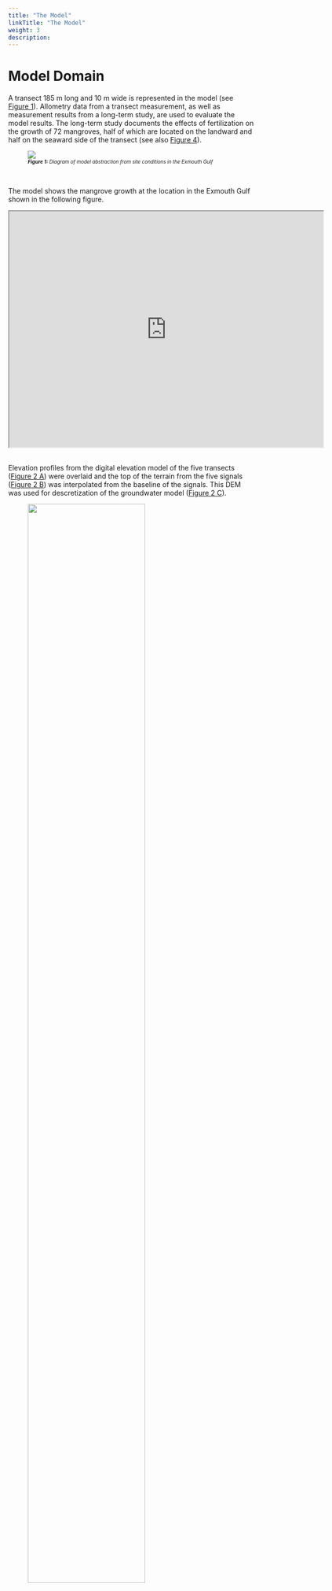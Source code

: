 ```yaml
---
title: "The Model"
linkTitle: "The Model"
weight: 3
description:
---
```


<head>
<style type="text/css">
<!--
#vis {
  border: 1px solid black;
}
#Rahmen {
        border-width: 0.1em; 
        border-style: solid;
        text-align:right;
}
-->
</style>
</head>





# Model Domain

A transect 185 m long and 10 m wide is represented in the model (see <a href="/docs/sample_model_exmouth_gulf/model_results/#Figure_1">Figure 1</a>).
Allometry data from a transect measurement, as well as measurement results from a long-term study, are used to evaluate the model results. The long-term study documents the effects of fertilization on the growth of 72 mangroves, half of which are located on the landward and half on the seaward side of the transect (see also <a href="/docs/sample_model_exmouth_gulf/model_results/#Figure_4">Figure 4</a>).

<figure>
<a name="Figure_1"></a>
<img src="/pictures/exmouth_gulf/Transect_Sketch.png">
<figcaption><font size = "1"><i><b>Figure 1:</b> Diagram of model abstraction from site conditions in the Exmouth Gulf</i></font></figcaption>
</figure><br>

The model shows the mangrove growth at the location in the Exmouth Gulf shown in the following figure.

<iframe src="https://www.google.com/maps/d/embed?mid=1EiX5yyZGJgVSu7pueUi5_jK160ndg0tG" width="640" height="480"></iframe>

<br>
<br>

Elevation profiles from the digital elevation model of the five transects (<a href="/en/docs/example-model_exmouth_gulf/results/#Figure_2">Figure 2 A</a>) were overlaid and the top of the terrain from the five signals (<a href="/en/docs/example_exmouth_gulf/results/#Figure_2">Figure 2 B</a>) was interpolated from the baseline of the signals. This DEM was used for descretization of the groundwater model  (<a href="/en/docs/example_exmouth_gulf/results/#Figure_2">Figure 2 C</a>).

<figure>
<a name="Figure_2"></a>
<img src="/pictures/exmouth_gulf/dem.png" style="width:75%">
<figcaption><font size = "1"><i><b>Figure 2:</b> Elevation profiles along transect lines.</i></font></figcaption>
</figure><br>

# Modeling

## Model variants

Mangrove growth was simulated using three different models (see also <a href="/docs/sample_model_exmouth_gulf/model_results/#Table_1">Table 1</a>). 

In the model <b>"Model Without Feedback"</b> the dynamic changes in abiotic influences (tides, groundwater recharge and salinity of seawater are included via boundary conditions. The influence of plant water extraction on pore water salinity was not modeled.

The model <b>"Model Without Tide"</b> considers the effects of plant water extraction on the salinity of the pore water and all abiotic influences of the first model - with exception of the tides.

Finally, the third model variant (<b>"Full Model"</b>) reproduces both, the dynamics of tides and the coupling of plant water extraction and pore water.

The following <a href="/docs/sample_model_exmouth_gulf/model_results/#Table_1">Table 1</a> summarizes the specifications of the three model variants.


<figure>
<figcaption align="top"><font size = "1"><i><b>Table 1:</b> Model variants</i></font></figcaption>
<a name="Table_1"></a>
<table border="1" rules="all" width="100%">
 <tr>
  <td  width="27%" style="text-align: center; vertical-align: middle;" style="display:none;">
  </td>
  <td width="23%" style="text-align: center; vertical-align: middle;">
   Tides
  </td>
  <td width="26%" style="text-align: center; vertical-align: middle;">
   Coupling plant water balance and pore water
  </td>
  <td width="23%" style="text-align: center; vertical-align: middle;">
   Other abiotic factors
  </td>
 </tr>
 <tr>
  <td width="27%" style="text-align: center; vertical-align: middle;">
   Model Without Feedback
  </td>
  <td width="23%" style="text-align: center; vertical-align: middle;">
    <font color="green" size="5"> <b> &#10004; </b> </font>
  </td>
  <td width="26%" style="text-align: center; vertical-align: middle;">
    <font color="red" size="5"> <b> &#10008; </b> </font>
  </td>
  <td width="23%" style="text-align: center; vertical-align: middle;">
    <font color="green" size="5"> <b> &#10004; </b> </font>
  </td>
 </tr>
 <tr>
  <td width="27%" style="text-align: center; vertical-align: middle;">
   Model Without Tide
  </td>
  <td width="23%" style="text-align: center; vertical-align: middle;">
    <font color="red" size="5"> <b> &#10008; </b> </font>
  </td>
  <td width="26%" style="text-align: center; vertical-align: middle;">
    <font color="green" size="5"> <b> &#10004; </b> </font>
  </td>
  <td width="23%" style="text-align: center; vertical-align: middle;">
    <font color="green" size="5"> <b> &#10004; </b> </font>
 </tr>
 <tr>
  <td width="27%" style="text-align: center; vertical-align: middle;">
   Full Model
  </td>
  <td width="23%" style="text-align: center; vertical-align: middle;">
    <font color="green" size="5"> <b> &#10004; </b> </font>
  </td>
  <td width="26%" style="text-align: center; vertical-align: middle;">
    <font color="green" size="5"> <b> &#10004; </b> </font>
  </td>
  <td width="23%" style="text-align: center; vertical-align: middle;">
    <font color="green" size="5"> <b> &#10004; </b> </font>
  </td>
 </tr>
</table>
</figure>
<br>

## Discretization

### Groundwater model

The groundwater model represents the subsurface with a grid of dimensions of 10 m x 230 m x 3 m on five FEM layers with 5880 cells. The following <a href="/docs/sample_model_exmouth_gulf/model_results/#Figure_2">Figure 2</a> shows the spatial discretization from a seaward perspective.

<figure>
<a name="Figure_2"></a>
<img src="/pictures/exmouth_gulf/dis.png">
<figcaption><font size = "1"><i><b>Figure 2:</b> Spatial discretization of the groundwater model</i></font></figcaption>
</figure><p>

The mangroves extract soil water from the subsurface from a depth of 40 cm to 80 cm below the ground surface. <a href="/docs/sample_model_exmouth_gulf/model_results/#Figure_3">Figure 3</a> shows the model area (gray) and the area of water extraction by the mangroves (blue). Note the 50-fold scaling in the z-direction. 

<figure>
<a name="Figure_3"></a>
<img src="/pictures/exmouth_gulf/model_area_legend.png">
<figcaption><font size = "1"><i><b>Figure 3:</b> Area of water extraction by mangroves</i></font></figcaption>
</figure><p>

The groundwater model is discretized in time with a time step length of one hour. The tidal range as a dynamic boundary condition is represented with the time series of the years 1991 to 1993, which is set in loops over the entire model runtime.

### Tree growth model

Since each mangrove is represented as a single individual, a spatial discretization in proper sense does not take place. Temporally, the tree growth model is discretized with a time step length of half a year (1 a = 365.25 d).

## Boundary conditions groundwater model

The salinity of the seawater was set at 50 g/kg, the porewater at the landward end of the transect was assigned a salinity of 70 g/kg. The transpiration of the mangroves locally increases the salinity. The water level is determined in terms of hydrostatic pressure at the seaward and landward ends of the model area. In order to represent the tides, the lake-side water level was integrated into the model as a dynamic Dirichlet boundary condition. The water level measurements of the Department of Transport of the Government of Western Australia served as data basis. The land-based water level is represented by a constant boundary condition of the 1st type. The evparation of the trees is integrated as sinks in the area of the roots (see also <a href="/docs/sample_model_exmouth_gulf/model_results/#Figure_3">Figure 3</a>). Inflow in the form of precipitation is indirectly considered via salinity at the landward edge of the model area. The model boundaries not mentioned here are all defined as no-flow boundary conditions. <a href="/docs/sample_model_exmouth_gulf/model_results/#Figure_1">Figure 1</a> shows a schematic diagram of this.


## Parameterization

The following tables show the parameterizations of the subsurface (see <a href="/docs/sample_model_exmouth_gulf/model_results/#Table_2">Table 2</a>) and the mangroves (see <a href="/docs/sample_model_exmouth_gulf/model_results/#Table_3">Table 3</a>), global weighting factors (see <a href="/docs/sample_model_exmouth_gulf/model_results/#Table_4">Table 4</a>), and the initial values of the geoemtries of the mangrove seedlings (see <a href="/docs/sample_model_exmouth_gulf/model_results/#Table_5">Table 5</a>).

### Subsurface

<table>
<tablecaption align="top"><font size = "1"><i><b>Table 2:</b> Parameterizations of subsurface</i></font></tablecaption>
<a name="Table_2"></a>
<thead>
<tr class="header">
<th style="text-align: left;">Symbol</th>
<th style="text-align: left;">Parameter Name</th>
<th style="text-align: left;">Value</th>
</tr>
</thead>
<tbody>
<tr class="odd">
<td style="text-align: left;"><span class="math inline"><em>D</em><sub><em>m</em></sub></span></td>
<td style="text-align: left;">Molecular diffusion coefficient</td>
<td style="text-align: left;">1 × 10<sup>-9</sup> m<sup>2</sup>/s</td>
</tr>
<tr class="even">
<td style="text-align: left;"><span class="math inline"><em>β</em><sub><em>T</em></sub></span></td>
<td style="text-align: left;">Transversal dispersivity</td>
<td style="text-align: left;">0.5 m</td>
</tr>
<tr class="odd">
<td style="text-align: left;"><span class="math inline"><em>β</em><sub><em>L</em></sub></span></td>
<td style="text-align: left;">Longitudinal dispersivity</td>
<td style="text-align: left;">1 m</td>
</tr>
<tr class="even">
<td style="text-align: left;"><span class="math inline"><em>ρ</em></span></td>
<td style="text-align: left;">Water density</td>
<td style="text-align: left;">1 × 10<sup>3</sup> kg/m<sup>3</sup></td>
</tr>
<tr class="odd">
<td style="text-align: left;"><span class="math inline"><em>μ</em></span></td>
<td style="text-align: left;">Dynamic Viscosity</td>
<td style="text-align: left;">1 × 10<sup>-3</sup> Pas</td>
</tr>
<tr class="even">
<td style="text-align: left;"><span class="math inline"><em>κ</em></span></td>
<td style="text-align: left;">Intrinsic permeability</td>
<td style="text-align: left;">5 × 10<sup>-11</sup> m<sup>2</sup></td>
</tr>
<tr class="odd">
<td style="text-align: left;"><span class="math inline"><em>Φ</em></span></td>
<td style="text-align: left;">Soil porosity</td>
<td style="text-align: left;"><span class="math inline">0.5</span></td>
</tr>
</tbody>
</table>

### Botany

#### Water balance of the mangroves

<table>
<tablecaption align="top"><font size = "1"><i><b>Table 3:</b> Parameterization of the biotic factors</i></font></tablecaption>
<a name="Table_3"></a>
<thead>
<tr class="header">
<th width="10%" style="text-align: left;">Symbol</th>
<th width="40%" style="text-align: left;">Species parameter</th>
<th width="25%" style="text-align: left;">Avicennia marina</th>
<th width="25%" style="text-align: left;">Rhizophora mangle </th>
</tr>
</thead>
<tbody>
<tr class="odd">
<td style="text-align: left;"><span class="math inline"><em>D</em><sub><em>m</em></sub></span></td>
<td style="text-align: left;">Leaf water potential</td>
<td style="text-align: left;">-8.15 × 10<sup>6</sup> kg/s<sup>2</sup>/m</td>
<td style="text-align: left;">-6.45 × 10<sup>6</sup> kg/s<sup>2</sup>/m</td>
</tr>
<tr class="even">
<td style="text-align: left;"><span class="math inline"><em>k</em><sub><em>f</em></sub></span></td>
<td style="text-align: left;">Xylem conductivity</td>
<td style="text-align: left;">1.04 × 10<sup>-10</sup> kg/s/m<sup>2</sup></td>
<td style="text-align: left;">3.12 × 10<sup>-10</sup> kg/s/m<sup>2</sup></td>
</tr>
<tr class="odd">
<td style="text-align: left;"><span class="math inline"><em>L</em><sub><em>p</em></sub> ⋅ <em>k</em><sub><em>g</em><em>e</em><em>o</em></sub></span></td>
<td style="text-align: left;">Fine root permeability ⋅  scaling factor</td>
<td style="text-align: left;">1.32 × 10<sup>-11</sup> kg/s/m<sup>4</sup></td>
<td style="text-align: left;">1.32 × 10<sup>-11</sup> kg/s/m<sup>4</sup></td>
</tr>
<tr class="even">
<td style="text-align: left;"><span class="math inline"><em>k</em><sub><em>m</em></sub></span></td>
<td style="text-align: left;">Maintenance cost per biomass</td>
<td style="text-align: left;">1.4 × 10<sup>-6</sup> kg/s/m<sup>3</sup></td>
<td style="text-align: left;">1.4 × 10<sup>-6</sup> kg/s/m<sup>3</sup></td>
</tr>
<tr class="odd">
<td style="text-align: left;"><span class="math inline"><em>k</em><sub><em>g</em><em>r</em><em>o</em><em>w</em><em>t</em><em>h</em></sub></span></td>
<td style="text-align: left;">Growth speed scaling</td>
<td style="text-align: left;">3.5 × 10<sup>-3</sup></td>
<td style="text-align: left;">3.5 × 10<sup>-3</sup></td>
</tr>
</tbody>
</table>

#### Global weighting factors


<table>
<tablecaption align="top"><font size = "1"><i><b>Table 4:</b> Global weighting factor</i></font></tablecaption>
<a name="Table_4"></a>
<thead>
<tr class="header">
<th width="10%" style="text-align: left;">Symbol</th>
<th width="40%" style="text-align: left;">Global weighting factor</th>
<th width="25%" style="text-align: left;">Avicennia marina</th>
<th width="25%" style="text-align: left;">Rhizophora mangle </th>
</tr>
</thead>
<tbody>
<tr class="even">
<td style="text-align: left;"><span class="math inline"><em>C</em><sub><em>S</em></sub></span></td>
<td style="text-align: left;">Solar resource inputs</td>
<td style="text-align: left;">5 × 10<sup>-8</sup> kg/s/m<sup>2</sup></td>
<td style="text-align: left;">5 × 10<sup>-8</sup> kg/s/m<sup>2</sup></td>
</tr>
<tr class="odd">
<td style="text-align: left;"><span class="math inline"><em>σ</em></span></td>
<td style="text-align: left;">First sigmoidal slope</td>
<td style="text-align: left;">1.5 × 10<sup>-2</sup></td>
<td style="text-align: left;">1.5 × 10<sup>-2</sup> </td>
</tr>
<tr class="even">
<td style="text-align: left;"><span class="math inline"><em>σ</em><sub><em>h</em></sub></span></td>
<td style="text-align: left;">Second sigmoidal slope</td>
<td style="text-align: left;">5 × 10<sup>-2</sup></td>
<td style="text-align: left;">5 × 10<sup>-2</td>
</tr>
<tr class="odd">
<td style="text-align: left;"><span class="math inline"><em>ω</em><sub><em>h</em></sub></span></td>
<td style="text-align: left;">Heigth growth scaling factor</td>
<td style="text-align: left;">0.12</td>
<td style="text-align: left;">0.12</td>
</tr>
</tbody>
</table>

#### Initial values of the geometrical characteristics of the mangrove seedlings

<table>
<tablecaption align="top"><font size = "1"><i><b>Table 5:</b> Initial value of the geometrical characteristics of the mangrove seedlings</i></font></tablecaption>
<a name="Table_5"></a>
<thead>
<tr class="header">
<th width="10%" style="text-align: left;">Symbol</th>
<th width="40%" style="text-align: left;">Geometric measure</th>
<th width="25%" style="text-align: left;">Avicennia marina</th>
<th width="25%" style="text-align: left;">Rhizophora mangle </th>
</tr>
</thead>
<tbody>
<tr class="even">
<td style="text-align: left;"><span class="math inline"><em>r</em><sub><em>R</em></sub></span></td>
<td style="text-align: left;">Root radius</td>
<td style="text-align: left;">0.25 m</td>
<td style="text-align: left;">0.25 m</td>
</tr>
<tr class="odd">
<td style="text-align: left;"><span class="math inline"><em>r</em><sub><em>C</em></sub></span></td>
<td style="text-align: left;">Crown radius</td>
<td style="text-align: left;">0.3 m</td>
<td style="text-align: left;">0.3 m</td>
</tr>
<tr class="even">
<td style="text-align: left;"><span class="math inline"><em>r</em><sub><em>S</em></sub></span></td>
<td style="text-align: left;">Stem radius</td>
<td style="text-align: left;">0.01 m</td>
<td style="text-align: left;">0.01 m</td>
</tr>
<tr class="odd">
<td style="text-align: left;"><span class="math inline"><em>h</em><sub><em>R</em></sub></span></td>
<td style="text-align: left;">Root depth</td>
<td style="text-align: left;">0.015 m</td>
<td style="text-align: left;">0.015 m</td>
</tr>
</tbody>
</table>

# Resource competition

For representing the mangroves in the model area, it is necessary to establish a stable population, which means to reach quasi-stationary conditions. For this purpose, 30 mangroves are randomly positioned in the model area as seedlings. In each time step (length: half a year), 30 new mangroves are added, which are also randomly positioned in the model area. Due to the competition-based tree growth model, these new mangroves die more or less quickly. Thus, the probability that a young mangrove in the catchment area of an already older one dies again very quickly is very high. The reason for this is the above-ground competition, especially the lack of sunlight. Due to the concentration of salinity, caused by extraction of fresh water from the other mangroves, salt plumes are formed in the pore water. These provide worse growth conditions for the mangroves in downstream (especially for young mangroves).

# Results

In this research MARKER, two processes were examined more closely with the help of the MANGA model. On the one hand, the development of typical structures in mangrove forests should be mapped, on the other hand, the growth behavior of the two mangrove species under different environmental conditions should be investigated. In the following, the results of the research MARKER are briefly summarized.

# Forest structure

The following visualization shows the dynamic development of the mangrove population in the model area and the development of the biomass. The increasingly stable mangrove population can be clearly seen in the first 100 time steps. Areas form relatively quickly over the X-length of the transect, in which large and thus very old mangroves grow, and areas in which young mangroves quickly die again. Due to the fact that 30 new mangroves are added to the model as seedlings in each time step and the nutrient competition is initially very low, the biomass in the model initially grows very strongly. As the number of mangroves in the model area increases, the competition between individual trees increases. After the global maximum of the biomass, the biomass decreases slightly due to worsening nutrient conditions for some mangroves. After a certain time, a quasi-stationary state of the mangrove population is reached.

<figure id="vis">
<a name="Visualisierung_1"></a>
<form oninput="x.value=parseInt(a.value)" id="slider" >
<script type="text/javascript">
 /*<![CDATA[*/
  document.getElementById("slider").addEventListener("input", aktualisiere);
   function aktualisiere() {
	  var TS = (document.querySelector("output[name=x]")) ;
	  var a = '/pictures/exmouth_gulf/TS/ts_'+TS.value+'.png' ;
          document.getElementById("abb").setAttribute('src', a) ;
}
/*]]>*/
</script>
<img src='/pictures/exmouth_gulf/TS/ts_0.png' id="abb">
</br>
</br>
<p align="left">
<font size = "6">&nbsp;  Timestep:&nbsp;&nbsp;&nbsp;&nbsp; </font>
  <input type="range" id="a" min="0" max="1650" step="50"> &nbsp;
<font size = "6">  <output name="x" for="a">0</output> </font>&nbsp;&nbsp;
</p>
</figure>
<figcaption><font size = "1"><i><b>Visualisation 1:</b> Dynamic development of the mangrove population over the modeling period</i></font></figcaption>
<p>

<!--
<p>
<input type="button" value="click to go fullscreen" onclick="toggleFullScreen()">
</p>

<script type="text/javascript">
 /*<![CDATA[*/
function toggleFullScreen() {
  if ((document.fullScreenElement && document.fullScreenElement !== null) ||    
   (!document.mozFullScreen && !document.webkitIsFullScreen)) {
    if (document.documentElement.requestFullScreen) {  
      document.documentElement.requestFullScreen();  
    } else if (document.documentElement.mozRequestFullScreen) {  
      document.documentElement.mozRequestFullScreen();  
    } else if (document.documentElement.webkitRequestFullScreen) {  
      document.documentElement.webkitRequestFullScreen(Element.ALLOW_KEYBOARD_INPUT);  
    }  
  } else {  
    if (document.cancelFullScreen) {  
      document.cancelFullScreen();  
    } else if (document.mozCancelFullScreen) {  
      document.mozCancelFullScreen();  
    } else if (document.webkitCancelFullScreen) {  
      document.webkitCancelFullScreen();  
    }  
  }  
}

</script>
-->

In the following video, the model area was divided into ten sectors. The dynamic development of the mangrove population and the salt concentration in the bottom water as well as the biomass of the mangroves in the individual sectors are shown. Compared to the previous visualization, one main cause of the formation of the typical forest structure can be seen in this video, namely the concentration of salinity in the bottom water in a certain area. The high correlation between salt concentration and biomass in the individual sectors can be seen already from a model runtime of 40 years. Already from 100 years, the developing structure typical for mangrove forests is recognizable.

<br>

<figure>
<iframe src="https://player.vimeo.com/video/481362688" width="640" height="360" frameborder="1" allow="autoplay; fullscreen" allowfullscreen></iframe>
<figcaption><font size = "1"><i><b>Video 1:</b> Dynamic development of mangrove population and salinity concentration in porewater over the modeling period.</i></font></figcaption>
</figure>

<br>

The results of the "<b>Full Model</b>" are in qualitative agreement with the measured field data (see <a href="/docs/sample_model_exmouth_gulf/model_results/#Figure_4">Figure 4</a>). This is true for both the tree height profile (see <a href="/docs/sample_model_exmouth_gulf/model_results/#Figure_4">Figure 4 A</a>) and for the pore water salinity profile (see <a href="/docs/sample_model_exmouth_gulf/model_results/#Figure_4">Figure 4 B</a>) in the studied transect. In particular, the variation in pore water salinity was well mapped (<a href="/docs/sample_model_exmouth_gulf/model_results/#Figure_4">Figure 4 A</a>). The coefficient of determination of the Bravais-Pearson correlation is R²&nbsp;=&nbsp;0.64 for tree height and R²&nbsp;=&nbsp;0.88 for porewater salinity. A comparison of the results of the "Full Model" with the results of the two model variants "Model Without Feedback" and "Model Without Tide" shows a significantly worse reproduction of the measured field data by the two simpler models (see <a href="/docs/sample_model_exmouth_gulf/model_results/#Figure_4">Figure 4 C and 4 D</a>).


<figure>
<a name="Figure_4"></a>
<img src="/pictures/exmouth_gulf/Figure_3.png">
<figcaption><font size = "1"><i><b>Figure 4:</b> Results</i></font></figcaption>
</figure><p>

The "Treatment Averages" plotted in <a href="/docs/sample_model_exmouth_gulf/model_results/#Figure_4">Figure 4</a> are two areas where mangroves growing have been long term studied in more detail. A comparison of the results of these observations with the modeling results also shows a high degree of agreement.

In order to investigate the effects of taking into account the temporal dynamics of tides and plant water extraction on the salinity in the pore water, this effect was normalized using the following formula:

<figure>
<div align="center">
<img src="/pictures/exmouth_gulf/formel.png" width="50%">
</div>
</figure><p>

These relative effects are shown in the following <a href="/docs/sample_setup_exmouth_gulf/model_results/#Figure_5">Figure 5</a> for tree height and pore water salinity. A value of zero would mean that there is no difference in results between Full Model and the respective simplified model type. The larger the value becomes, the higher the deviation.

<figure>
<a name="Figure_5"></a>
<img src="/pictures/exmouth_gulf/Figure_3_2.png">
<figcaption><font size = "1"><i><b>Figure 5:</b> Relative impact of not considering tidal range ("Model Wihtout Tide") and plant water extraction ("Model Without Feedback").</i></font></figcaption>
</figure><p>

Due to the greater effects of the tidal range in the area close to the see, the model "<b>Without Tide</b>" can only represent the tree heights and the pore water salinity here with a relatively large deviation compared to the "<b>Full Model</b>". However, with further moving towards the mainland, the water level fluctuations due to tides become smaller. Tree heights and salinities can be represented in this range (x > 75 m) with smaller relative deviations from the "<b>Full Model</b>".

The Model "<b>Without Feedback</b>" has problems mapping mangrove growth height as the "<b>Full Model</b>" does, especially in the middle to landward area <pre>(60 m < x < 165 m) </pre> of the transect. 

## Species dominance

In the previous section, it was shown that MANGA, with the consideration of salinity in the bottom water and the tidal range, is able to represent the forest structures typical for mangrove forests. Using the extensive parameterization capabilities of the tree growth model (see also the section<a href="/docs/sample_setup_exmouth_gulf/model_results/#Parametrization">parametrization</a>), MANGA can also be used to study the growth of single specific individual species. For example, different mangrove species have different tolerances to excessive salinity. In this project, the growth behavior of two species, Avicennia marina and Rhizophora mangle, was studied in more detail.

<a href="/docs/sample_setup_exmouth_gulf/model_results/#Figure_6">Figure 6</a> shows the species dominance of these two mangrove species at different salinity concentrations (see <a href="/docs/sample_setup_exmouth_gulf/model_results/#Table_6">Table 6</a>) in porewater. The different setups shown in the figure differ only with respect to the boundary conditions of the seaward and landward salinity concentrations of the porewater. For the consideration of species dominance in the model domain, we introduce the species dominance d and define it as follows:

<figure style="width:75%">
<div align="center">
<img src="/pictures/exmouth_gulf/formel_normierung_speziendominanz_2.jpg" style="width:70%">
</div>
</figure><p>

Here, V<sub>i</sub>(x,t) represent the volume of mangrove species Rhizophora mangle (V<sub>Rhi</sub>(x,t)) and Avicennia marina (V<sub>Avi</sub>(x,t)) present at the time step (t) and X coordinate (x) under consideration.


<table>
<tablecaption align="top"><font size = "1"><i><b>Table 6:</b> Setup configuration</i></font></tablecaption>
<a name="Table_6"></a>
            <tr>
                <th>Setup</th>
                <td style="text-align: center;">A</td>
		<td style="text-align: center;">B</td>
		<td style="text-align: center;">C</td>
                <td style="text-align: center;">D</td>
		<td style="text-align: center;">E</td>
		<td style="text-align: center;">F</td>
            </tr>
            <tr>
                <th>seeward salinity [g/kg]</th>
                <td>15</td>
		<td>15</td>
		<td>25</td>
                <td>50</td>
		<td>50</td>
		<td>35</td>
            </tr>
            <tr>
                <th>landward salinity [g/kg]</th>
                <td>25</td>
		<td>40</td>
		<td>55</td>
                <td>60</td>
		<td>45</td>
		<td>35</td>
            </tr>
</table>
<br>

<figure>
<a name="Figure_6"></a>
<img src="/pictures/exmouth_gulf/Spezien_1.png" style="width:75%">
<figcaption><font size = "1"><i><b>Figure 6:</b> Resulting simulated forest properties from all simulated setups presented in dependence on established porewater salinity</i></font></figcaption>
</figure><p>

Here, <a href="/docs/sample_model_exmouth_gulf/model_results/#Figure_6">Figure 6A to 6D</a> show an initially monospecific Rhizophora forest (6A) due to both seaward and landward low salinity concentrations. As salinity increases, a mixed forest of both species is established (<a href="/docs/sample_model_exmouth_gulf/model_results/#Figure_6">Figure 6B and 6C</a>). Figure 6D then depicts a monospecific Avicennia marina forest due to the high salt concentrations. Both <a href="/docs/sample_model_exmouth_gulf/model_results/#Figure_6">Figure 6E and 6F</a> are similar to setup configurations 6B and 6C in that the values of salinities on landward and seaward sides of the transect, respectively, assume approximately the other value. Thus, they too represent a mixed forest of both species. These results are shown again in a different way in the following <a href="/docs/sample_model_exmouth_gulf/model_results/#Figure_7">Figure 7</a>.

<figure>
<a name="Figure_7"></a>
<img src="/pictures/exmouth_gulf/Spezien_2.png" style="width:75%">
<figcaption><font size = "1"><i><b>Figure 7:</b> Dependence of species dominance on landward (x-axis) and seaward (y-axis) salinity.</i></font></figcaption>
</figure><p>

When looking at the mixed forests, it is noticeable that real mixed populations only develops in individual sections. In most areas, a clear dominance of one species forms. These sharp transitions between the individual dominance zones show that coexistence between the different species is only possible in areas of certain pore water salinities. The location of the boundaries and the change in species dominance d (slope of the curve) depend on the individual-specific parameters in the tree growth model. Note here that soil water salinity is also affected by the number of individuals per area and tree heights. These two parameters are in turn influenced by the same individual-specific parameters. Consequently, the coupling between plant water balance and pore water significantly influences the formation of forest structure. In the setups that lead to the formation of a mixed forest, either two-zone (6C and 6E) or three-zone (6B and 6F) mixed forests are formed. The two zones at the model edges are mainly defined by the parameters of salinity as boundary condition. In the model center, the transpiration of the mangroves leads to a concentration of the pore water salinity. If this exceeds a certain value, the more salt-resistant species Avicennia marina dominates.

As also shown in <a href="/docs/sample_model_exmouth_gulf/model_results/#Figure_8">Figure 8</a>, the results of considering species dominance in the model are consistent with the measured field data in those transects considered in the project.

<figure>
<a name="Figure_8"></a>
<img src="/pictures/exmouth_gulf/Spezien_3.png" style="width:75%">
<figcaption><font size = "1"><i><b>Figure 8:</b> Resulting simulated forest properties from all simulated setups presented in dependence on established porewater salinity</i></font></figcaption>
</figure><p>

Consequently, the MANGA model software is able to represent not only the evolving structure of a mangrove forest, but also its composition of different species.

# Conclusion

With the help of the "<b>Full Model</b>" the structure typical which is typical for mangrove forests can be modeled. Specifically, the forest structure of the Avicennia marina monoculture forest in the considered area in the Exmouth Gulf in Western Australia could be reproduced in a consistent manner with the available field data. Variations in tree heights and soil water salinity between model and measured values are within the range of variability in field measurements. The measured field data and modeled values are within the variability of the field observations. MANGA is capable of doing this without further calibration of plant-specific parameters. The "<b>Full Model</b>" was able to identify areas in the model area where either tides or vegetation significantly influence structural properties. 

Based on the results of the modeling, it must be assumed that a correct representation of mangrove growth with MANGA is only possible if the tidal range and the influences of water extraction of the mangroves from the subsurface are taken into account. Calibration of the plant parameters is not necessary for this purpose. Also not considered are heterogeneous hydrogeological properties of the subsurface, e.g. concerning hydraulic conductivity or porosity. The gradients of the salt concentration in the porewater caused by the plant water extraction have a significant effect on the growth dynamics of the mangrove population, especially in the landward area. Further, it can be concluded from the results that the influence of tides is a major influencing factor on the gradients of salinity concentration in bottom water. This influence is greatest at the seaward end of the transect. As the height of the tide decreases, or the duration of inundation decreases, the feedback between plant water and bottom water budgets takes on increasing importance in this process.

Using the sensitivity analysis of the model with respect to species dominance, it was shown that species composition can be described by considering soil water balance and plant water withdrawal coupled across the system boundary. By varying only two parameters (see <a href="/docs/sample_model_exmouth_gulf/model_results/#Table_3">Table 3</a>) that directly affect tree water uptake, typical zonation patterns in mixed mangrove forests could be reproduced. This was accomplished even with only crudely estimated plant-specific parameters for one of the two species. If the boundary conditions of the salt concentrations on the land- and seaward side are both chosen very high or very low, predominantly monoculture forests are formed. If a moderate mean value of the salinities is chosen, mixed forests of both species are formed. These show zones with clear dominance of one species, separated by sharp transitions. These transitions are shown to depend on the bottom water salinity. The species composition in the model agrees with the measured field data.

# Outlook

There is evidence in the literature that mangroves adapt to their environmental conditions over time. A lower salt concentration in the bottom water provides higher xylem conductance and thus greater transpiration. At the same time, however, a low salt concentration in the subsurface also provides higher leaf water potentials that inhibit transpiration. These mutually balancing processes provide overall approximately constant transpiration rates at different pore water salinities. A more detailed study of these processes may help to understand the ability of mangroves to adapt their physiology to appropriate sites prevailing environmental conditions.

Precipitation was not dynamically integrated as a separate process in this project, as described above, but is represented by the land-based constant boundary condition of water level and salinity. The Exmouth Gulf is generally a region of very low annual precipitation sums. However, the variability of individual rainfall events is very high. Due to cyclones, heavy rainfall events occur regularly and account for a not insignificant portion of the total precipitation. The influence of precipitation on the mangrove population was studied indirectly by setting different values of the boundary condition of landward pore water salinity. Since this boundary condition was shown to be a very sensitive variable, it follows that precipitation also has an influence on mangrove species composition and, in general, the formation of typical mangrove forest structures. In the course of climate change, it can be assumed that heavy rainfall events or extreme weather situations will increase and that sea level will rise. Since the model was able to represent the populations according to reality, it could also be used to investigate the effects of climate change on the sensitive ecosystems of the mangrove forests. Further, the model can provide important clues in the study of all relationships between forest structures and plant characteristics. Models that represent the processes based on more conceptual approaches than MANGA can be calibrated and verified with MANGA.
